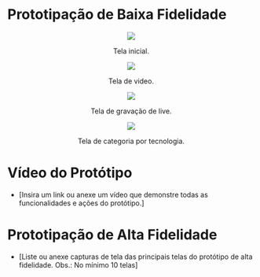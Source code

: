 # Prototipação de Baixa Fidelidade
<div align="center">
  <img src="../img/Baixa-fidelidade-home.png">
  <p>Tela inicial.</p>
</div>

<div align="center">
  <img src="../img/Baixa-fidelidade-Video.png">
  <p>Tela de video.</p>
</div>

<div align="center">
  <img src="../img/Baixa-fidelidade-Live.png">
  <p>Tela de gravação de live.</p>
</div>

<div align="center">
  <img src="../img/Baixa-fidelidade-Por-tecnologia.png">
  <p>Tela de categoria por tecnologia.</p>
</div>


# Vídeo do Protótipo
- [Insira um link ou anexe um vídeo que demonstre todas as funcionalidades e ações do protótipo.]

# Prototipação de Alta Fidelidade
- [Liste ou anexe capturas de tela das principais telas do protótipo de alta fidelidade. Obs.: No mínimo 10 telas]
